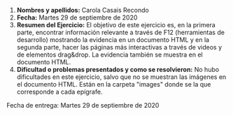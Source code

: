 1. **Nombres y apellidos:** Carola Casais Recondo
2. **Fecha:** Martes 29 de septiembre de 2020
3. **Resumen del Ejercicio:** El objetivo de este ejercicio es, en la primera parte, encontrar información relevante a través de F12 (herramientas de desarrollo) mostrando la evidencia en un documento HTML y en la segunda parte, hacer las páginas más interactivas a través de videos y de elementos drag&drop. La evidencia también se muestra en el documento HTML.
4. **Dificultad o problemas presentados y como se resolvieron:** No hubo dificultades en este ejercicio, salvo que no se muestran las imágenes en el documento HTML. Están en la carpeta "images" donde se la que corresponde a cada epígrafe.

Fecha de entrega: Martes 29 de septiembre de 2020